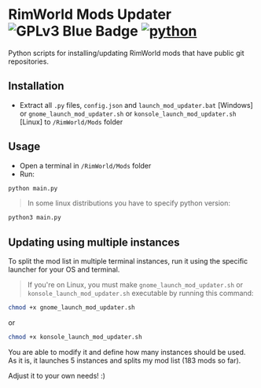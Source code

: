 # RimWorld Mods Updater ![GPLv3 Blue Badge](https://img.shields.io/badge/License-GPLv3-blue.svg) [![python](https://img.shields.io/badge/Python-3.10-3776AB.svg?style=flat&logo=python&logoColor=white)](https://www.python.org)

Python scripts for installing/updating RimWorld mods that have public git repositories.

## Installation

- Extract all `.py` files, `config.json` and `launch_mod_updater.bat` [Windows] or `gnome_launch_mod_updater.sh` or `konsole_launch_mod_updater.sh` [Linux] to `/RimWorld/Mods` folder

## Usage

- Open a terminal in `/RimWorld/Mods` folder  
- Run:

```Bash
python main.py
```

> In some linux distributions you have to specify python version:

```Bash
python3 main.py
```

## Updating using multiple instances

To split the mod list in multiple terminal instances, run it using the specific launcher for your OS and terminal.  

> If you're on Linux, you must make `gnome_launch_mod_updater.sh` or `konsole_launch_mod_updater.sh` executable by running this command:

```Bash
chmod +x gnome_launch_mod_updater.sh
```

or

```Bash
chmod +x konsole_launch_mod_updater.sh
```

You are able to modify it and define how many instances should be used.  
As it is, it launches 5 instances and splits my mod list (183 mods so far).  

Adjust it to your own needs! :)
